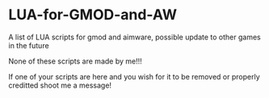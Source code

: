 # LUA-for-GMOD-and-AW


A list of LUA scripts for gmod and aimware, possible update to other games in the future



None of these scripts are made by me!!!



If one of your scripts are here and you wish for it to be removed or properly creditted shoot me a message!
